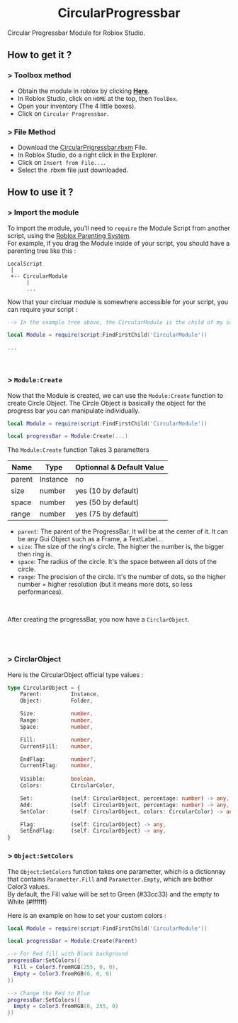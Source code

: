 <h1 align='center'>
  CircularProgressbar
</h1>
Circular Progressbar Module for Roblox Studio.

## How to get it ?

### > Toolbox method
- Obtain the module in roblox by clicking [<b>Here</b>](https://www.roblox.com/library/13513052096/Circular-Progressbar-Module).
- In Roblox Studio, click on `HOME` at the top, then `ToolBox`.
- Open your inventory (The 4 little boxes).
- Click on `Circular Progressbar`.

### > File Method
- Download the [CircularPrigressbar.rbxm](https://github.com/paulogarithm/CircularProgressbar/blob/main/CircularProgressbar.rbxm) File.
- In Roblox Studio, do a right click in the Explorer.
- Click on `Insert from File...`.
- Select the .rbxm file just downloaded.

## How to use it ?

### > Import the module

To import the module, you'll need to `require` the Module Script from another script, using the [Roblox Parenting System](https://create.roblox.com/docs/education/coding-1/parents-and-children). <br>
For example, if you drag the Module inside of your script, you should have a parenting tree like this :
```
LocalScript
 |
 +-- CircularModule
      |
      ...
```
Now that your circluar module is somewhere accessible for your script, you can require your script :
```lua
--> In the example tree above, the CircularModule is the child of my script.

local Module = require(script:FindFirstChild('CircularModule'))

...
```

<br>

### > `Module:Create`

Now that the Module is created, we can use the `Module:Create` function to create Circle Object. The Circle Object is basically the object for the progress bar you can manipulate individually.
```lua
local Module = require(script:FindFirstChild('CircularModule'))

local progressBar = Module:Create(...)
```

The `Module:Create` function Takes 3 parametters

| Name    | Type     | Optionnal & Default Value |
|---------|----------|---------------------------|
| parent  | Instance | no                        |
| size    | number   | yes (10 by default)       |
| space   | number   | yes (50 by default)       |
| range   | number   | yes (75 by default)       |


- `parent`: The parent of the ProgressBar. It will be at the center of it. It can be any Gui Object such as a Frame, a TextLabel...
- `size`: The size of the ring's circle. The higher the number is, the bigger then ring is.
- `space`: The radius of the circle. It's the space between all dots of the circle.
- `range`: The precision of the circle. It's the number of dots, so the higher number = higher resolution (but it means more dots, so less performances).

<br>

After creating the progressBar, you now have a `CirclarObject`.

<br><br>

### > CirclarObject

Here is the CircularObject official type values :
```ts
type CircularObject = {
	Parent:         Instance,
	Object:         Folder,

	Size:           number,
	Range:          number,
	Space:          number,

	Fill:           number,
	CurrentFill:    number,

	EndFlag:        number?,
	CurrentFlag:    number,
	
	Visible:        boolean,
	Colors:         CircularColor,

	Set:            (self: CircularObject, percentage: number) -> any,
	Add:            (self: CircularObject, percentage: number) -> any,
	SetColor:       (self: CircularObject, colors: CircularColor) -> any,

	Flag:           (self: CircularObject) -> any,
	SetEndFlag:     (self: CircularObject) -> any,
}
```

### > `Object:SetColors`

The `Object:SetColors` function takes one parametter, which is a dictionnay that contains `Parametter.Fill` and `Parametter.Empty`, which are bother Color3 values. <br>
By default, the Fill value will be set to Green (#33cc33) and the empty to White (#ffffff)

Here is an example on how to set your custom colors :
```lua
local Module = require(script:FindFirstChild('CircularModule'))

local progressBar = Module:Create(Parent)

--> For Red fill with Black background
progressBar:SetColors({
  Fill = Color3.fromRGB(255, 0, 0),
  Empty = Color3.fromRGB(0, 0, 0)
})

--> Change the Red to Blue
progressBar:SetColors({
  Empty = Color3.fromRGB(0, 255, 0)
})
```
